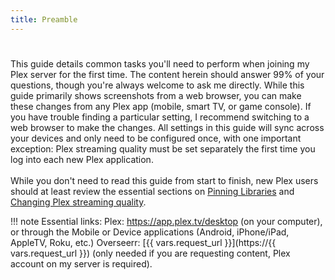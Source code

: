```yaml
---
title: Preamble
---
```

#

This guide details common tasks you'll need to perform when joining my Plex server for the first time. The content herein should answer 99% of your questions, though you're always welcome to ask me directly. While this guide primarily shows screenshots from a web browser, you can make these changes from any Plex app (mobile, smart TV, or game console). If you have trouble finding a particular setting, I recommend switching to a web browser to make the changes. All settings in this guide will sync across your devices and only need to be configured once, with one important exception: Plex streaming quality must be set separately the first time you log into each new Plex application.
<br><br>
While you don't need to read this guide from start to finish, new Plex users should at least review the essential sections on [Pinning Libraries](pinning-libraries.md) and [Changing Plex streaming quality](changing-stream-quality/index.md).

!!! note
Essential links:
Plex: https://app.plex.tv/desktop (on your computer), or through the Mobile or Device applications (Android, iPhone/iPad, AppleTV, Roku, etc.)
Overseerr: [{{ vars.request_url }}](https://{{ vars.request_url }}) (only needed if you are requesting content, Plex account on my server is required).
